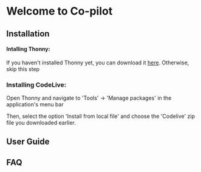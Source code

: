 # Welcome to Co-pilot

## Installation
#### Intalling Thonny:
If you haven't installed Thonny yet, you can download it [here](https://thonny.org). 
Otherwise, skip this step
### Installing CodeLive:
Open Thonny and navigate to 'Tools' -> 'Manage packages' in the application's menu bar

Then, select the option 'Install from local file' and choose the 'Codelive' zip file you downloaded earlier.

## User Guide

## FAQ
